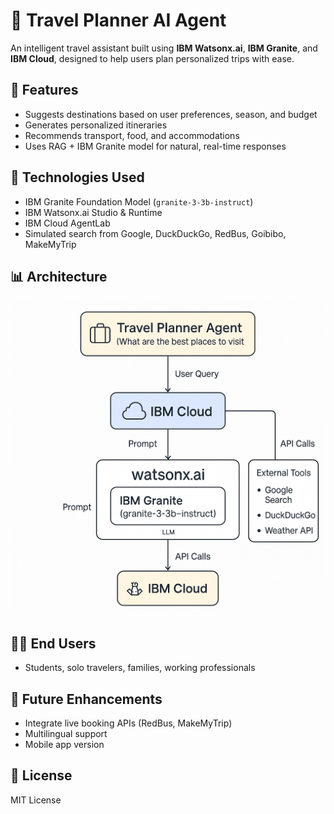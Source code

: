 # 🧭 Travel Planner AI Agent

An intelligent travel assistant built using **IBM Watsonx.ai**, **IBM Granite**, and **IBM Cloud**, designed to help users plan personalized trips with ease.

## 🚀 Features
- Suggests destinations based on user preferences, season, and budget
- Generates personalized itineraries
- Recommends transport, food, and accommodations
- Uses RAG + IBM Granite model for natural, real-time responses

## 🧠 Technologies Used
- IBM Granite Foundation Model (`granite-3-3b-instruct`)
- IBM Watsonx.ai Studio & Runtime
- IBM Cloud AgentLab
- Simulated search from Google, DuckDuckGo, RedBus, Goibibo, MakeMyTrip

## 📊 Architecture
![Architecture Diagram](architecture-diagram.png)



## 🙋‍♂️ End Users
- Students, solo travelers, families, working professionals

## 📌 Future Enhancements
- Integrate live booking APIs (RedBus, MakeMyTrip)
- Multilingual support
- Mobile app version

## 📜 License
MIT License 
